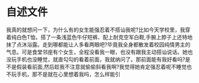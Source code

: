 # 自述文件
我真的就想问一下，为什么有的女生能强忍着不搭讪我呢?比如今天学校里，我穿着纯白色T恤，搭了一条浅蓝色牛仔短裤、配上耐克空军白鞋,手腕上脖子上还特地抹了点沐浴露。走到哪都能让人多看两眼吧?毕竟我全身都散发着校园纯情男主的气息。可是食堂邻座有个女生，全程没看我一眼，也没有跟我主动搭讪说话。她也没玩手机也没睡觉，就直勾勾的看着前面，我就纳问了。那前面能有我好看吗?是不是假装看前面,然后趁我不注意就偷偷斜看我啊?我觉得她肯定强忍着呢不睡觉也不玩手机，那不是就在心里想着我吗，怎么样能引
